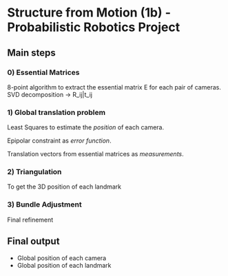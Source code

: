 # **Structure from Motion** (1b) - Probabilistic Robotics Project

## **Main steps**
### 0) Essential Matrices
8-point algorithm to extract the essential matrix E for each pair of cameras.
SVD decomposition -> R_ij|t_ij

### 1) Global translation problem
Least Squares to estimate the *position* of each camera.

Epipolar constraint as *error function*.

Translation vectors from essential matrices as *measurements*.

### 2) Triangulation
To get the 3D position of each landmark

### 3) Bundle Adjustment 
Final refinement


## **Final output**
- Global position of each camera
- Global position of each landmark